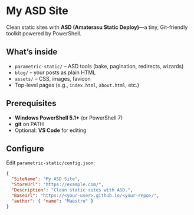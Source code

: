 # My ASD Site

Clean static sites with **ASD (Amaterasu Static Deploy)**—a tiny, Git-friendly toolkit powered by PowerShell.

## What’s inside

- `parametric-static/` – ASD tools (bake, pagination, redirects, wizards)
- `blog/` – your posts as plain HTML
- `assets/` – CSS, images, favicon
- Top-level pages (e.g., `index.html`, `about.html`, etc.)

## Prerequisites

- **Windows PowerShell 5.1+** (or PowerShell 7)  
- **git** on PATH  
- Optional: **VS Code** for editing

## Configure

Edit `parametric-static/config.json`:

```json
{
  "SiteName": "My ASD Site",
  "StoreUrl": "https://example.com/",
  "Description": "Clean static sites with ASD.",
  "BaseUrl": "https://<your-user>.github.io/<your-repo>/",
  "author": { "name": "Maestro" }
}
